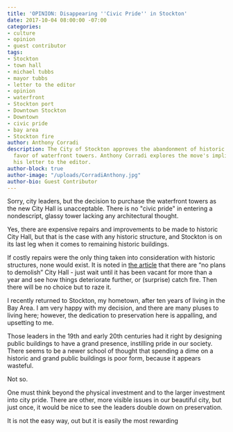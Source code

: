 ```yaml
---
title: 'OPINION: Disappearing ''Civic Pride'' in Stockton'
date: 2017-10-04 08:00:00 -07:00
categories:
- culture
- opinion
- guest contributor
tags:
- Stockton
- town hall
- michael tubbs
- mayor tubbs
- letter to the editor
- opinion
- waterfront
- Stockton port
- Downtown Stockton
- Downtown
- civic pride
- bay area
- Stockton fire
author: Anthony Corradi
description: The City of Stockton approves the abandonment of historic City Hall in
  favor of waterfront towers. Anthony Corradi explores the move's implications in
  his letter to the editor.
author-block: true
author-image: "/uploads/CorradiAnthony.jpg"
author-bio: Guest Contributor
---
```


Sorry, city leaders, but the decision to purchase the waterfront towers as the new City Hall is unacceptable. There is no "civic pride" in entering a nondescript, glassy tower lacking any architectural thought. 

Yes, there are expensive repairs and improvements to be made to historic City Hall, but that is the case with any historic structure, and Stockton is on its last leg when it comes to remaining historic buildings. 

If costly repairs were the only thing taken into consideration with historic structures, none would exist. It is noted in [the article](http://www.recordnet.com/news/20170919/council-approves-waterfront-city-hall/1) that there are “no plans to demolish” City Hall - just wait until it has been vacant for more than a year and see how things deteriorate further, or (surprise) catch fire. Then there will be no choice but to raze it. 

I recently returned to Stockton, my hometown, after ten years of living in the Bay Area. I am very happy with my decision, and there are many pluses to living here; however, the dedication to preservation here is appalling, and upsetting to me. 

Those leaders in the 19th and early 20th centuries had it right by designing public buildings to have a grand presence, instilling pride in our society. There seems to be a newer school of thought that spending a dime on a historic and grand public buildings is poor form, because it appears wasteful.

Not so. 

One must think beyond the physical investment and to the larger investment into city pride. There are other, more visible issues in our beautiful city, but just once, it would be nice to see the leaders double down on preservation. 

It is not the easy way, out but it is easily the most rewarding

